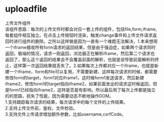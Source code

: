 # uploadfile
上传文件组件<br>该组件思路：每次的上传文件时都会对应一套上传的组件，包括file,form,iframe,每套组件相互独立。在点击上传按钮时渲染，触发change事件和上传文件请求返回时进行组件的删除。之所以这样做是因为一直有一个难题无法解决，1.本来想用一个iframe接收所有form请求的返回结果，但是由于强迫症，如果两个请求同时返回，极端的情况，请求一刚返回，浏览器正在解析iframe，然后第二个请求也返回了，那么这个返回的结果会不会覆盖前面的解析，也就是说导致前面解析的终止，这样第一次返回结果就丢失了。2.如果每次上传都对应一个iframe，也就是新建一个iframe，form和file可以复用，不需要新建，这样每次请求的时候，都需要修改form的target，form1对应iframe1，这时候form1发送请求，然后新建iframe2，修改form1的target指向iframe2，如果前面发出的请求这时候返回，但是form1已经指向iframe2，这样是否是有影响。所以最后用了每次上传都是独立的的思路，损失了性能，因为需要动态不断地操作DOM。<br>
1.支持跟踪每次请求的结果，每次请求中的每个文件的上传结果。<br>
2.支持上传文件前，鉴权，文件检验。<br>
3.支持文件上传请求增加额外参数，比如username,csrfCode。<br>
